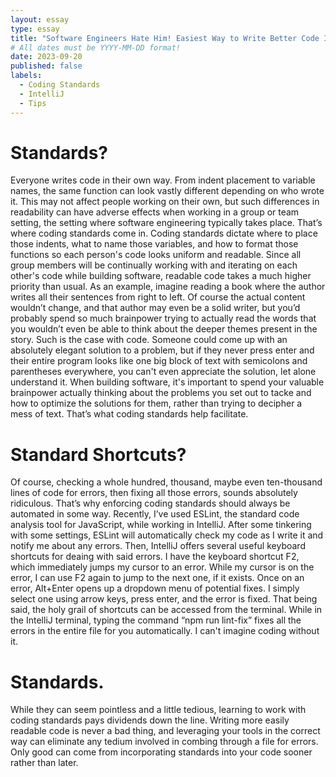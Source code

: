 ```yaml
---
layout: essay
type: essay
title: "Software Engineers Hate Him! Easiest Way to Write Better Code Instantly!"
# All dates must be YYYY-MM-DD format!
date: 2023-09-20
published: false
labels:
  - Coding Standards
  - IntelliJ
  - Tips
---
```

# Standards?

Everyone writes code in their own way. From indent placement to variable names, the same function can look vastly different depending on who wrote it. This may not affect people working on their own, but such differences in readability can have adverse effects when working in a group or team setting, the setting where software engineering typically takes place. That’s where coding standards come in. Coding standards dictate where to place those indents, what to name those variables, and how to format those functions so each person's code looks uniform and readable. Since all group members will be continually working with and iterating on each other's code while building software, readable code takes a much higher priority than usual. As an example, imagine reading a book where the author writes all their sentences from right to left. Of course the actual content wouldn’t change, and that author may even be a solid writer, but you’d probably spend so much brainpower trying to actually read the words that you wouldn’t even be able to think about the deeper themes present in the story. Such is the case with code. Someone could come up with an absolutely elegant solution to a problem, but if they never press enter and their entire program looks like one big block of text with semicolons and parentheses everywhere, you can't even appreciate the solution, let alone understand it. When building software, it's important to spend your valuable brainpower actually thinking about the problems you set out to tacke and how to optimize the solutions for them, rather than trying to decipher a mess of text. That’s what coding standards help facilitate. 


# Standard Shortcuts?

Of course, checking a whole hundred, thousand, maybe even ten-thousand lines of code for errors, then fixing all those errors, sounds absolutely ridiculous. That’s why enforcing coding standards should always be automated in some way. Recently, I’ve used ESLint, the standard code analysis tool for JavaScript, while working in IntelliJ. After some tinkering with some settings, ESLint will automatically check my code as I write it and notify me about any errors. Then, IntelliJ offers several useful keyboard shortcuts for deaing with said errors. I have the keyboard shortcut F2, which immediately jumps my cursor to an error. While my cursor is on the error, I can use F2 again to jump to the next one, if it exists. Once on an error, Alt+Enter opens up a dropdown menu of potential fixes. I simply select one using arrow keys, press enter, and the error is fixed. That being said, the holy grail of shortcuts can be accessed from the terminal. While in the IntelliJ terminal, typing the command “npm run lint-fix” fixes all the errors in the entire file for you automatically. I can't imagine coding without it. 


# Standards.

While they can seem pointless and a little tedious, learning to work with coding standards pays dividends down the line. Writing more easily readable code is never a bad thing, and leveraging your tools in the correct way can eliminate any tedium involved in combing through a file for errors. Only good can come from incorporating standards into your code sooner rather than later. 
